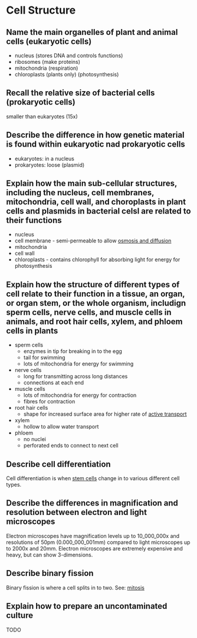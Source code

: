 # Cell Structure
## Name the main organelles of plant and animal cells (eukaryotic cells)
- nucleus (stores DNA and controls functions)
- ribosomes (make proteins)
- mitochondria (respiration)
- chloroplasts (plants only) (photosynthesis)
## Recall the relative size of bacterial cells (prokaryotic cells)
smaller than eukaryotes (15x)
## Describe the difference in how genetic material is found within eukaryotic nad prokaryotic cells
- eukaryotes: in a nucleus
- prokaryotes: loose (plasmid)
## Explain how the main sub-cellular structures, including the nucleus, cell membranes, mitochondria, cell wall, and choroplasts in plant cells and plasmids in bacterial celsl are related to their functions
- nucleus
- cell membrane - semi-permeable to allow [osmosis and diffusion](./B1.3.md)
- mitochondria
- cell wall
- chloroplasts - contains chlorophyll for absorbing light for energy for photosynthesis
## Explain how the structure of different types of cell relate to their function in a tissue, an organ, or organ stem, or the whole organism, includign sperm cells, nerve cells, and muscle cells in animals, and root hair cells, xylem, and phloem cells in plants
- sperm cells
    - enzymes in tip for breaking in to the egg
    - tail for swimming
    - lots of mitochondria for energy for swimming
- nerve cells
    - long for transmitting across long distances
    - connections at each end
- muscle cells
    - lots of mitochondria for energy for contraction
    - fibres for contraction
- root hair cells
    - shape for increased surface area for higher rate of [active transport](./B1.3.md)
- xylem
    - hollow to allow water transport
- phloem
    - no nuclei
    - perforated ends to connect to next cell
## Describe cell differentiation
Cell differentiation is when [stem cells](./B1.2.md) change in to various different cell types.
## Describe the differences in magnification and resolution between electron and light microscopes
Electron microscopes have magnification levels up to 10_000_000x and resolutions of 50pm (0.000_000_001mm) compared to light microscopes up to 2000x and 20mm. Electron microscopes are extremely expensive and heavy, but can show 3-dimensions.
## Describe binary fission
Binary fission is where a cell splits in to two. See: [mitosis](./B1.2.md)
## Explain how to prepare an uncontaminated culture
TODO
